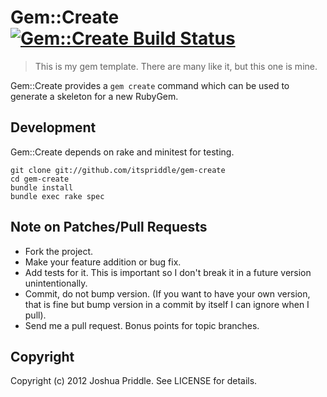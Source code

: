# Gem::Create [![Gem::Create Build Status][Build Icon]][Build Status]

> This is my gem template. There are many like it, but this one is mine.

Gem::Create provides a `gem create` command which can be used to generate a
skeleton for a new RubyGem.

[Build Icon]: https://secure.travis-ci.org/itspriddle/gem-create.png?branch=master
[Build Status]: http://travis-ci.org/itspriddle/gem-create

## Development

Gem::Create depends on rake and minitest for testing.

    git clone git://github.com/itspriddle/gem-create
    cd gem-create
    bundle install
    bundle exec rake spec

## Note on Patches/Pull Requests

* Fork the project.
* Make your feature addition or bug fix.
* Add tests for it. This is important so I don't break it in a future version
  unintentionally.
* Commit, do not bump version. (If you want to have your own version, that is
  fine but bump version in a commit by itself I can ignore when I pull).
* Send me a pull request. Bonus points for topic branches.

## Copyright

Copyright (c) 2012 Joshua Priddle. See LICENSE for details.
